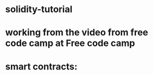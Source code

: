 # solidity-tutorial
# working from the video from free code camp at Free code camp
# smart contracts:
